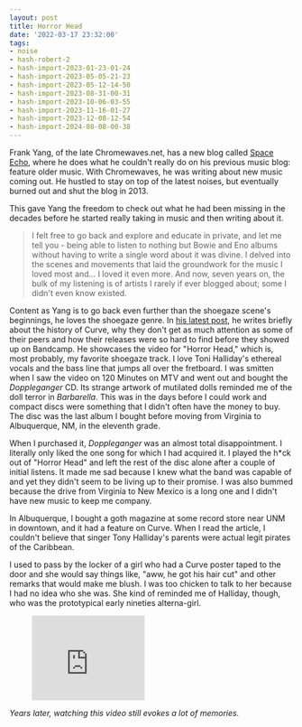 ```yaml
---
layout: post
title: Horror Head
date: '2022-03-17 23:32:00'
tags:
- noise
- hash-robert-2
- hash-import-2023-01-23-01-24
- hash-import-2023-05-05-21-23
- hash-import-2023-05-12-14-50
- hash-import-2023-08-31-00-31
- hash-import-2023-10-06-03-55
- hash-import-2023-11-16-01-27
- hash-import-2023-12-08-12-54
- hash-import-2024-08-08-00-38
---
```


Frank Yang, of the late Chromewaves.net, has a new blog called [Space Echo](https://spaceecho.chromewaves.net/), where he does what he couldn't really do on his previous music blog: feature older music. With Chromewaves, he was writing about new music coming out. He hustled to stay on top of the latest noises, but eventually burned out and shut the blog in 2013.

This gave Yang the freedom to check out what he had been missing in the decades before he started really taking in music and then writing about it.

> I felt free to go back and explore and educate in private, and let me tell you - being able to listen to nothing but Bowie and Eno albums without having to write a single word about it was divine. I delved into the scenes and movements that laid the groundwork for the music I loved most and… I loved it even more. And now, seven years on, the bulk of my listening is of artists I rarely if ever blogged about; some I didn't even know existed.

Content as Yang is to go back even further than the shoegaze scene's beginnings, he loves the shoegaze genre. In [his latest post](https://spaceecho.chromewaves.net/2022/03/16/curve-horror-head/), he writes briefly about the history of Curve, why they don't get as much attention as some of their peers and how their releases were so hard to find before they showed up on Bandcamp. He showcases the video for "Horror Head," which is, most probably, my favorite shoegaze track. I love Toni Halliday's ethereal vocals and the bass line that jumps all over the fretboard. I was smitten when I saw the video on 120 Minutes on MTV and went out and bought the _Doppleganger_ CD. Its strange artwork of mutilated dolls reminded me of the doll terror in _Barbarella_. This was in the days before I could work and compact discs were something that I didn't often have the money to buy. The disc was the last album I bought before moving from Virginia to Albuquerque, NM, in the eleventh grade.

When I purchased it, _Doppleganger_ was an almost total disappointment. I literally only liked the one song for which I had acquired it. I played the h\*ck out of "Horror Head" and left the rest of the disc alone after a couple of initial listens. It made me sad because I knew what the band was capable of and yet they didn't seem to be living up to their promise. I was also bummed because the drive from Virginia to New Mexico is a long one and I didn't have new music to keep me company.

In Albuquerque, I bought a goth magazine at some record store near UNM in downtown, and it had a feature on Curve. When I read the article, I couldn't believe that singer Tony Halliday's parents were actual legit pirates of the Caribbean.

I used to pass by the locker of a girl who had a Curve poster taped to the door and she would say things like, "aww, he got his hair cut" and other remarks that would make me blush. I was too chicken to talk to her because I had no idea who she was. She kind of reminded me of Halliday, though, who was the prototypical early nineties alterna-girl.

<figure class="kg-card kg-embed-card"><iframe width="200" height="150" src="https://www.youtube.com/embed/Y3jYRP9jGKc?feature=oembed" frameborder="0" allow="accelerometer; autoplay; clipboard-write; encrypted-media; gyroscope; picture-in-picture" allowfullscreen></iframe></figure>

_Years later, watching this video still evokes a lot of memories._

